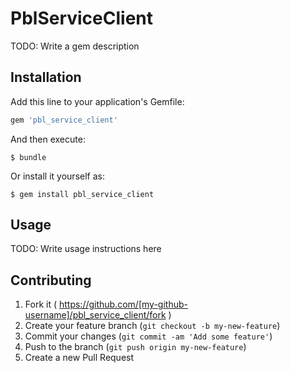 # PblServiceClient

TODO: Write a gem description

## Installation

Add this line to your application's Gemfile:

```ruby
gem 'pbl_service_client'
```

And then execute:

    $ bundle

Or install it yourself as:

    $ gem install pbl_service_client

## Usage

TODO: Write usage instructions here

## Contributing

1. Fork it ( https://github.com/[my-github-username]/pbl_service_client/fork )
2. Create your feature branch (`git checkout -b my-new-feature`)
3. Commit your changes (`git commit -am 'Add some feature'`)
4. Push to the branch (`git push origin my-new-feature`)
5. Create a new Pull Request
